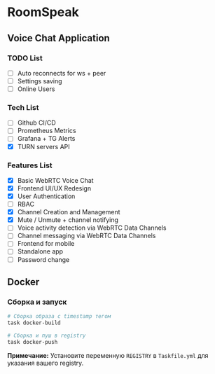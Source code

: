 # RoomSpeak

## Voice Chat Application

### TODO List
- [ ] Auto reconnects for ws + peer
- [ ] Settings saving
- [ ] Online Users

### Tech List

- [ ] Github CI/CD
- [ ] Prometheus Metrics
- [ ] Grafana + TG Alerts
- [x] TURN servers API

### Features List

- [x] Basic WebRTC Voice Chat
- [x] Frontend UI/UX Redesign
- [x] User Authentication
- [ ] RBAC
- [x] Channel Creation and Management
- [x] Mute / Unmute + channel notifying
- [ ] Voice activity detection via WebRTC Data Channels
- [ ] Channel messaging via WebRTC Data Channels
- [ ] Frontend for mobile
- [ ] Standalone app
- [ ] Password change

## Docker

### Сборка и запуск

```bash
# Сборка образа с timestamp тегом
task docker-build

# Сборка и пуш в registry
task docker-push
```

**Примечание:** Установите переменную `REGISTRY` в `Taskfile.yml` для указания вашего registry.